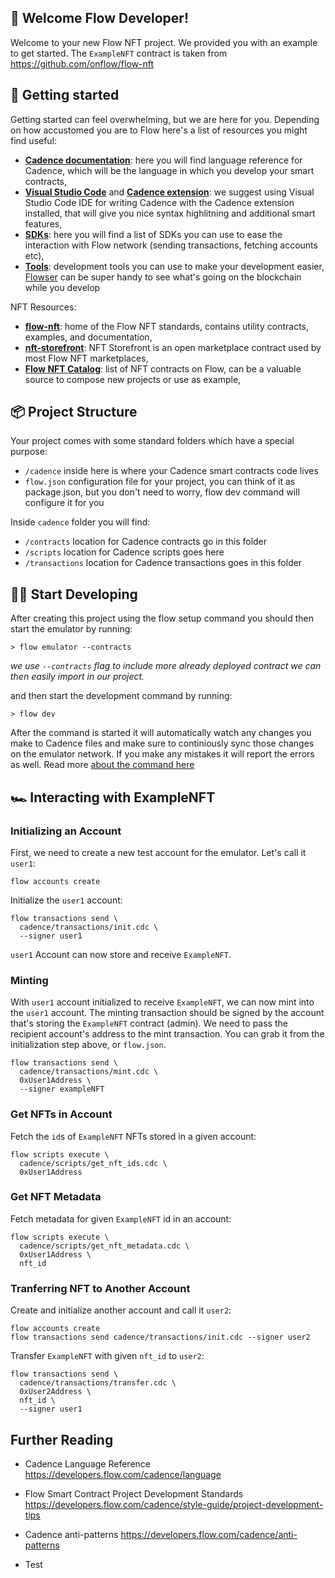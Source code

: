 ## 👋 Welcome Flow Developer!

Welcome to your new Flow NFT project. We provided you with an example to get started. The `ExampleNFT` contract is taken from https://github.com/onflow/flow-nft

## 🔨 Getting started

Getting started can feel overwhelming, but we are here for you. Depending on how accustomed you are to Flow here's a list of resources you might find useful:

- **[Cadence documentation](https://developers.flow.com/cadence/language)**: here you will find language reference for Cadence, which will be the language in which you develop your smart contracts,
- **[Visual Studio Code](https://code.visualstudio.com/?wt.mc_id=DX_841432)** and **[Cadence extension](https://marketplace.visualstudio.com/items?itemName=onflow.cadence)**: we suggest using Visual Studio Code IDE for writing Cadence with the Cadence extension installed, that will give you nice syntax highlitning and additional smart features,
- **[SDKs](https://developers.flow.com/tools#sdks)**: here you will find a list of SDKs you can use to ease the interaction with Flow network (sending transactions, fetching accounts etc),
- **[Tools](https://developers.flow.com/tools#development-tools)**: development tools you can use to make your development easier, [Flowser](https://docs.flowser.dev/) can be super handy to see what's going on the blockchain while you develop

NFT Resources:

- **[flow-nft](https://github.com/onflow/flow-nft)**: home of the Flow NFT standards, contains utility contracts, examples, and documentation,
- **[nft-storefront](https://github.com/onflow/nft-storefront/)**: NFT Storefront is an open marketplace contract used by most Flow NFT marketplaces,
- **[Flow NFT Catalog](https://www.flow-nft-catalog.com/)**: list of NFT contracts on Flow, can be a valuable source to compose new projects or use as example,

## 📦 Project Structure

Your project comes with some standard folders which have a special purpose:

- `/cadence` inside here is where your Cadence smart contracts code lives
- `flow.json` configuration file for your project, you can think of it as package.json, but you don't need to worry, flow dev command will configure it for you

Inside `cadence` folder you will find:

- `/contracts` location for Cadence contracts go in this folder
- `/scripts` location for Cadence scripts goes here
- `/transactions` location for Cadence transactions goes in this folder

## 👨‍💻 Start Developing

After creating this project using the flow setup command you should then start the emulator by running:

```
> flow emulator --contracts
```

_we use `--contracts` flag to include more already deployed contract we can then easily import in our project._

and then start the development command by running:

```shell
> flow dev
```

After the command is started it will automatically watch any changes you make to Cadence files and make sure to continiously sync those changes on the emulator network. If you make any mistakes it will report the errors as well. Read more [about the command here](https://developers.flow.com/tools/flow-cli/super-commands)

## 🏎️ Interacting with ExampleNFT

### Initializing an Account

First, we need to create a new test account for the emulator. Let's call it `user1`:

```
flow accounts create
```

Initialize the `user1` account:

```
flow transactions send \
  cadence/transactions/init.cdc \
  --signer user1
```

`user1` Account can now store and receive `ExampleNFT`.

### Minting

With `user1` account initialized to receive `ExampleNFT`, we can now mint into the `user1` account. The minting transaction should be signed by the account that's storing the `ExampleNFT` contract (admin). We need to pass the recipient account's address to the mint transaction. You can grab it from the initialization step above, or `flow.json`.

```
flow transactions send \
  cadence/transactions/mint.cdc \
  0xUser1Address \
  --signer exampleNFT
```

### Get NFTs in Account

Fetch the `id`s of `ExampleNFT` NFTs stored in a given account:

```
flow scripts execute \
  cadence/scripts/get_nft_ids.cdc \
  0xUser1Address
```

### Get NFT Metadata

Fetch metadata for given `ExampleNFT` id in an account:

```
flow scripts execute \
  cadence/scripts/get_nft_metadata.cdc \
  0xUser1Address \
  nft_id
```

### Tranferring NFT to Another Account

Create and initialize another account and call it `user2`:

```
flow accounts create
flow transactions send cadence/transactions/init.cdc --signer user2
```

Transfer `ExampleNFT` with given `nft_id` to `user2`:

```
flow transactions send \
  cadence/transactions/transfer.cdc \
  0xUser2Address \
  nft_id \
  --signer user1
```

## Further Reading

- Cadence Language Reference https://developers.flow.com/cadence/language
- Flow Smart Contract Project Development Standards https://developers.flow.com/cadence/style-guide/project-development-tips
- Cadence anti-patterns https://developers.flow.com/cadence/anti-patterns

- Test
